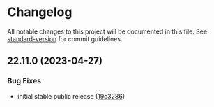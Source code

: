 # Changelog

All notable changes to this project will be documented in this file. See [standard-version](https://github.com/conventional-changelog/standard-version) for commit guidelines.

## 22.11.0 (2023-04-27)


### Bug Fixes

* initial stable public release ([19c3286](https://github.com/cyvive/cyvizen/commit/19c32863ac9e66a1de79dd1bb649b0237929dc64))
